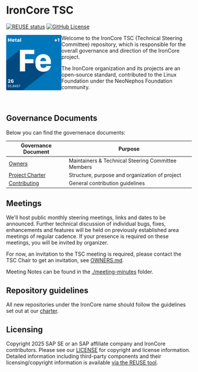 # IronCore TSC

[![REUSE status](https://api.reuse.software/badge/github.com/ironcore-dev/docs)](https://api.reuse.software/info/github.com/ironcore-dev/docs)
[![GitHub License](https://img.shields.io/static/v1?label=License&message=Apache-2.0&color=blue)](LICENSE)

<img align="left" width="150" height="150" src="https://github.com/ironcore-dev/ironcore/blob/main/docs/assets/logo.svg" alt="IronCore Logo" width="200" />

Welcome to the IronCore TSC (Technical Steering Committee) repository, which is responsible for the overall governance and direction of the IronCore project.

The IronCore organization and its projects are an open-source standard, contributed to the Linux Foundation under the NeoNephos Foundation community.
<br/>
<br/>
<br/>

## Governance Documents

Below you can find the governenace documents:

| Governance Document               | Purpose                                             |
|-----------------------------------|-----------------------------------------------------|
| [Owners](./OWNERS.md)             | Maintainers & Technical Steering Committee Members |
| [Project Charter](./CHARTER.md)   | Structure, purpose and organization of project      |
| [Contributing](./CONTRIBUTING.md) | General contribution guidelines                     |

## Meetings

We'll host public monthly steering meetings, links and dates to be announced. Further technical discussion of individual bugs, fixes, enhancements and features will be held on previously established area meetings of regular cadence. If your presence is required on these meetings, you will be invited by organizer.
 
For now, an invitation to the TSC meeting is required, please contact the TSC Chair to get an invitation, see [OWNERS.md](./OWNERS.md).

Meeting Notes can be found in the [./meeting-minutes](./meeting-minutes/) folder.

## Repository guidelines

All new repositories under the IronCore name should follow the guidelines set out at our [charter](./CHARTER.md).

## Licensing

Copyright 2025 SAP SE or an SAP affiliate company and IronCore contributors. Please see our [LICENSE](LICENSE) for 
copyright and license information. Detailed information including third-party components and their licensing/copyright 
information is available [via the REUSE tool](https://api.reuse.software/info/github.com/ironcore-dev/docs).

